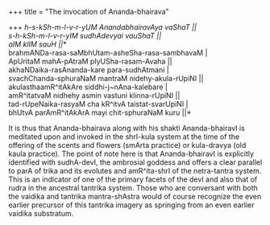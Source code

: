 +++
title = "The invocation of Ananda-bhairava"

+++
*h-s-kSh-m-l-v-r-yUM AnandabhairavAya vaShaT ||  
s-h-kSh-m-l-v-r-yIM sudhAdevyai vauShaT ||  
aIM klIM sauH ||**  
brahmANDa-rasa-saMbhUtam-asheSha-rasa-sambhavaM |  
ApUritaM mahA-pAtraM pIyUSha-rasam-Avaha ||  
akhaNDaika-rasAnanda-kare para-sudhAtmani |  
svachChanda-sphuraNaM mantraM nidehy-akula-rUpiNI ||  
akulasthaamR^itAkAre siddhi-j\~nAna-kalebare |  
amR^itatvaM nidhehy asmin vastuni klinna-rUpiNI ||  
tad-rUpeNaika-rasyaM cha kR^itvA taistat-svarUpiNI |  
bhUtvA parAmR^itAkArA mayi chit-sphuraNaM kuru ||*

It is thus that Ananda-bhairava along with his shakti Ananda-bhairavI is
meditated upon and invoked in the shrI-kula system at the time of the
offering of the scents and flowers (smArta practice) or kula-dravya (old
kaula practice). The point of note here is that Ananda-bhairavI is
explicitly identified with sudhA-devI, the ambrosial goddess and offers
a clear parallel to parA of trika and its evolutes and amR^ita-shrI of
the netra-tantra system. This is an indicator of one of the primary
facets of the devI and also that of rudra in the ancestral tantrika
system. Those who are conversant with both the vaidika and tantrika
mantra-shAstra would of course recognize the even earlier precursor of
this tantrika imagery as springing from an even earlier vaidika
substratum.
